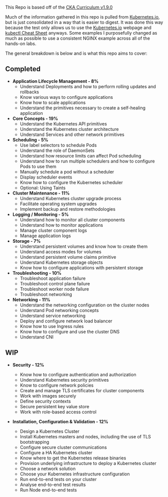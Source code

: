 This Repo is based off of the [CKA Curriculum v1.9.0](https://github.com/cncf/curriculum/blob/master/certified_kubernetes_administrator_exam_v1.9.0.pdf)

Much of the information gathered in this repo is pulled from [Kubernetes.io](kubernetes.io), but is just consolidated in a way that is easier to digest. It was done this way because the test only allows us to use the [Kubernetes.io](kubernetes.io) webpage and [kubectl Cheat Sheet](https://kubernetes.io/docs/reference/kubectl/cheatsheet/) anyways. Some examples I purposefully changed as much as possible to use a consistent NGINX example across all of the hands-on labs.

The general breakdown is below and is what this repo aims to cover:

## Completed
- **Application Lifecycle Management - 8%**
  - Understand Deployments and how to perform rolling updates and rollbacks
  - Know various ways to configure applications
  - Know how to scale applications
  - Understand the primitives necessary to create a self-healing application
- **Core Concepts - 19%**
  - Understand the Kubernetes API primitives
  - Understand the Kubernetes cluster architecture
  - Understand Services and other network primitives
- **Scheduling - 5%**
  - Use label selectors to schedule Pods
  - Understand the role of DaemonSets
  - Understand how resource limits can affect Pod scheduling
  - Understand how to run multiple schedulers and how to configure Pods to use them
  - Manually schedule a pod without a scheduler
  - Display scheduler events
  - Know how to configure the Kubernetes scheduler
  - Optional: Using Taints
- **Cluster Maintenance - 11%**
  - Understand Kubernetes cluster upgrade process
  - Facilitate operating system upgrades
  - Implement backup and restore methodologies
- **Logging / Monitoring - 5%**
  - Understand how to monitor all cluster components
  - Understand how to monitor applications
  - Manage cluster component logs
  - Manage application logs
- **Storage - 7%**
  - Understand persistent volumes and know how to create them
  - Understand access modes for volumes
  - Understand persistent volume claims primitive
  - Understand Kubernetes storage objects
  - Know how to configure applications with persistent storage
- **Troubleshooting - 10%**
  - Troubleshoot application failure
  - Troubleshoot control plane failure
  - Troubleshoot worker node failure
  - Troubleshoot networking
- **Networking - 11%**
  - Understand the networking configuration on the cluster nodes
  - Understand Pod networking concepts
  - Understand service networking
  - Deploy and configure network load balancer
  - Know how to use Ingress rules
  - Know how to configure and use the cluster DNS
  - Understand CNI

## WIP
- **Security - 12%** 
  - Know how to configure authentication and authorization
  - Understand Kubernetes security primitives
  - Know to configure network policies
  - Create and manage TLS certificates for cluster components
  - Work with images securely
  - Define security contexts
  - Secure persistent key value store
  - Work with role-based access control
  
- **Installation, Configuration & Validation - 12%**
  - Design a Kubernetes Cluster
  - Install Kubernetes masters and nodes, including the use of TLS bootstrapping
  - Configure secure cluster communications
  - Configure a HA Kubernetes cluster
  - Know where to get the Kubernetes release binaries
  - Provision underlying infrastructure to deploy a Kubernetes cluster
  - Choose a network solution
  - Choose your Kubernetes infrastructure configuration
  - Run end-to-end tests on your cluster
  - Analyse end-to-end test results
  - Run Node end-to-end tests  
